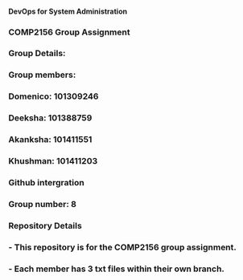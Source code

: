 #### DevOps for System Administration ####
### COMP2156 Group Assignment ###
### Group Details: ### 
### Group members:
### Domenico: 101309246
### Deeksha: 101388759
### Akanksha: 101411551
### Khushman: 101411203
### Github intergration
### Group number: 8
### Repository Details 
### - This repository is for the COMP2156 group assignment.
### - Each member has 3 txt files within their own branch.

